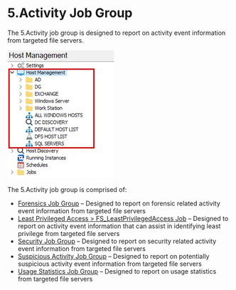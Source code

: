 # 5.Activity Job Group

The 5.Activity job group is designed to report on activity event information from targeted file
servers.

![5.Activity Job Group in the Jobs Tree](../../../../../../static/img/product_docs/accessanalyzer/admin/hostmanagement/jobstree.webp)

The 5.Activity job group is comprised of:

- [Forensics Job Group](forensics/overview.md) – Designed to report on forensic related activity
  event information from targeted file servers
- [Least Privileged Access > FS_LeastPrivilegedAccess Job](fs_leastprivilegedaccess.md) – Designed
  to report on activity event information that can assist in identifying least privilege from
  targeted file servers
- [Security Job Group](security/overview.md) – Designed to report on security related activity event
  information from targeted file servers
- [Suspicious Activity Job Group](suspiciousactivity/overview.md) – Designed to report on
  potentially suspicious activity event information from targeted file servers
- [Usage Statistics Job Group](usagestatistics/overview.md) – Designed to report on usage statistics
  from targeted file servers
